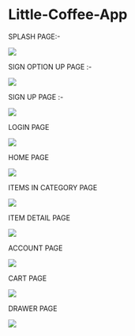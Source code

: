 # Little-Coffee-App

SPLASH PAGE:-


<a href="https://deepgandhi.000webhostapp.com/little_coffee_place_ss/splash_screen.jpg"><img src="https://deepgandhi.000webhostapp.com/little_coffee_place_ss/splash_screen.jpg" ></a>


SIGN OPTION UP PAGE :-


<a href="https://deepgandhi.000webhostapp.com/little_coffee_place_ss/signup_page.jpg"><img src="https://deepgandhi.000webhostapp.com/little_coffee_place_ss/signup_page.jpg" ></a>


SIGN UP PAGE :-


<a href="https://deepgandhi.000webhostapp.com/little_coffee_place_ss/signup.jpg"><img src="https://deepgandhi.000webhostapp.com/little_coffee_place_ss/signup.jpg" ></a>


LOGIN PAGE


<a href="https://deepgandhi.000webhostapp.com/little_coffee_place_ss/login_page.jpg"><img src="https://deepgandhi.000webhostapp.com/little_coffee_place_ss/login_page.jpg" ></a>


HOME PAGE

<a href="https://deepgandhi.000webhostapp.com/little_coffee_place_ss/homepage.jpg"><img src="https://deepgandhi.000webhostapp.com/little_coffee_place_ss/homepage.jpg" ></a>


ITEMS IN CATEGORY PAGE

<a href="https://deepgandhi.000webhostapp.com/little_coffee_place_ss/items_in_category_page.jpg"><img src="https://deepgandhi.000webhostapp.com/little_coffee_place_ss/items_in_category_page.jpg" ></a>


ITEM DETAIL PAGE

<a href="https://deepgandhi.000webhostapp.com/little_coffee_place_ss/product_detail_page.jpg"><img src="https://deepgandhi.000webhostapp.com/little_coffee_place_ss/product_detail_page.jpg" ></a>


ACCOUNT PAGE

<a href="https://deepgandhi.000webhostapp.com/little_coffee_place_ss/account_page.PNG"><img src="https://deepgandhi.000webhostapp.com/little_coffee_place_ss/account_page.PNG" ></a>


CART PAGE

<a href="https://deepgandhi.000webhostapp.com/little_coffee_place_ss/cart_page.PNG"><img src="https://deepgandhi.000webhostapp.com/little_coffee_place_ss/cart_page.PNG" ></a>


DRAWER PAGE

<a href="https://deepgandhi.000webhostapp.com/little_coffee_place_ss/drawer_page.jpg"><img src="https://deepgandhi.000webhostapp.com/little_coffee_place_ss/drawer_page.jpg" ></a>
